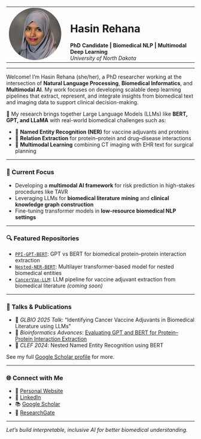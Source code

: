 <table>
  <tr>
    <td width="150" valign="top">
      <img src="profile.jpg" width="140" style="border-radius: 50%;" alt="Hasin Rehana">
    </td>
    <td valign="top">
      <h1>Hasin Rehana</h1>
      <strong>PhD Candidate | Biomedical NLP | Multimodal Deep Learning</strong><br>
      <em>University of North Dakota</em>
    </td>
  </tr>
</table>

---

Welcome! I’m Hasin Rehana (she/her), a PhD researcher working at the intersection of **Natural Language Processing**, **Biomedical Informatics**, and **Multimodal AI**. My work focuses on developing scalable deep learning pipelines that extract, represent, and integrate insights from biomedical text and imaging data to support clinical decision-making.

🔬 My research brings together Large Language Models (LLMs) like **BERT, GPT, and LLaMA** with real-world biomedical challenges such as:

- 🧬 **Named Entity Recognition (NER)** for vaccine adjuvants and proteins  
- 🔄 **Relation Extraction** for protein–protein and drug–disease interactions  
- 🩻 **Multimodal Learning** combining CT imaging with EHR text for surgical planning  

---

### 🧠 Current Focus

- Developing a **multimodal AI framework** for risk prediction in high-stakes procedures like TAVR  
- Leveraging LLMs for **biomedical literature mining** and **clinical knowledge graph construction**  
- Fine-tuning transformer models in **low-resource biomedical NLP settings**  

---

### 🔍 Featured Repositories

- [`PPI-GPT-BERT`](https://github.com/hasin-ruet13/PPI-GPT-BERT): GPT vs BERT for biomedical protein–protein interaction extraction  
- [`Nested-NER-BERT`](https://github.com/hasin-ruet13/Nested-NER-BERT): Multilayer transformer-based model for nested biomedical entities  
- [`CancerVax-LLM`](https://github.com/hasin-ruet13): LLM pipeline for vaccine adjuvant extraction from biomedical literature *(coming soon)*  

---

### 📢 Talks & Publications

- 🎤 *GLBIO 2025 Talk*: “Identifying Cancer Vaccine Adjuvants in Biomedical Literature using LLMs”  
- 📄 *Bioinformatics Advances*: [Evaluating GPT and BERT for Protein–Protein Interaction Extraction](https://doi.org/10.1093/bioadv/vbae133)  
- 📝 *CLEF 2024*: Nested Named Entity Recognition using BERT  

See my full [Google Scholar profile](https://scholar.google.com/citations?user=q6tQJu0AAAAJ&hl=en) for more.

---

### 🌐 Connect with Me

- 🔗 [Personal Website](https://hasin-ruet13.github.io/hasinrehana.github.io/)
- 💼 [LinkedIn](https://www.linkedin.com/in/hasin-rehana-580184140)
- 📚 [Google Scholar](https://scholar.google.com/citations?user=q6tQJu0AAAAJ&hl=en)
- 🧪 [ResearchGate](https://www.researchgate.net/profile/Hasin_Rehana)

---

*Let’s build interpretable, inclusive AI for better biomedical understanding.*
